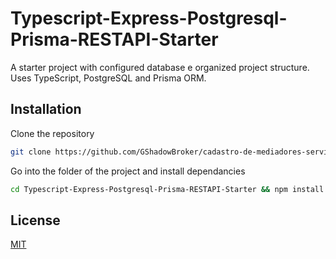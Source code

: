 # Typescript-Express-Postgresql-Prisma-RESTAPI-Starter

A starter project with configured database e organized project structure. Uses TypeScript, PostgreSQL and Prisma ORM.

## Installation

Clone the repository

```bash
git clone https://github.com/GShadowBroker/cadastro-de-mediadores-servidor
```

Go into the folder of the project and install dependancies 

```bash
cd Typescript-Express-Postgresql-Prisma-RESTAPI-Starter && npm install
```


## License
[MIT](https://choosealicense.com/licenses/mit/)

